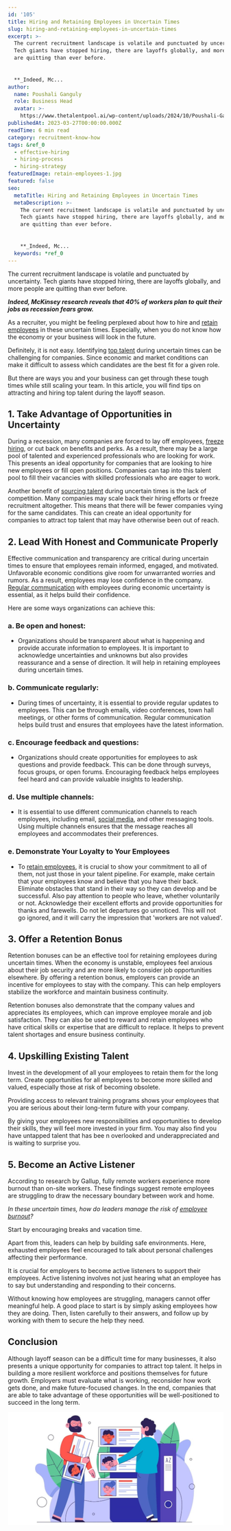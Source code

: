 ```yaml
---
id: '105'
title: Hiring and Retaining Employees in Uncertain Times
slug: hiring-and-retaining-employees-in-uncertain-times
excerpt: >-
  The current recruitment landscape is volatile and punctuated by uncertainty.
  Tech giants have stopped hiring, there are layoffs globally, and more people
  are quitting than ever before.


  **_Indeed, Mc...
author:
  name: Poushali Ganguly
  role: Business Head
  avatar: >-
    https://www.thetalentpool.ai/wp-content/uploads/2024/10/Poushali-Gangulyimage.webp
publishedAt: 2023-03-27T00:00:00.000Z
readTime: 6 min read
category: recruitment-know-how
tags: &ref_0
  - effective-hiring
  - hiring-process
  - hiring-strategy
featuredImage: retain-employees-1.jpg
featured: false
seo:
  metaTitle: Hiring and Retaining Employees in Uncertain Times
  metaDescription: >-
    The current recruitment landscape is volatile and punctuated by uncertainty.
    Tech giants have stopped hiring, there are layoffs globally, and more people
    are quitting than ever before.


    **_Indeed, Mc...
  keywords: *ref_0
---
```


The current recruitment landscape is volatile and punctuated by uncertainty. Tech giants have stopped hiring, there are layoffs globally, and more people are quitting than ever before.

**_Indeed, McKinsey research reveals that 40% of workers plan to quit their jobs as recession fears grow._**

<!--more-->

As a recruiter, you might be feeling perplexed about how to hire and [retain employees](https://www.thetalentpool.ai/blogs/retaining-talent-amid-great-resignation/) in these uncertain times. Especially, when you do not know how the economy or your business will look in the future.

Definitely, it is not easy. Identifying [top talent](https://www.thetalentpool.ai/blogs/top-reasons-why-you-are-losing-top-talent-to-competitors/) during uncertain times can be challenging for companies. Since economic and market conditions can make it difficult to assess which candidates are the best fit for a given role.

But there are ways you and your business can get through these tough times while still scaling your team. In this article, you will find tips on attracting and hiring top talent during the layoff season.

## 1\. **Take Advantage of Opportunities in Uncertainty**

During a recession, many companies are forced to lay off employees, [freeze hiring](https://www.thetalentpool.ai/blogs/is-hiring-freeze-an-effective-tactic/), or cut back on benefits and perks. As a result, there may be a large pool of talented and experienced professionals who are looking for work. This presents an ideal opportunity for companies that are looking to hire new employees or fill open positions. Companies can tap into this talent pool to fill their vacancies with skilled professionals who are eager to work.

Another benefit of [sourcing talent](https://www.thetalentpool.ai/candidate-sourcing-software/) during uncertain times is the lack of competition. Many companies may scale back their hiring efforts or freeze recruitment altogether. This means that there will be fewer companies vying for the same candidates. This can create an ideal opportunity for companies to attract top talent that may have otherwise been out of reach.

## 2\. **Lead With Honest and Communicate Properly**

Effective communication and transparency are critical during uncertain times to ensure that employees remain informed, engaged, and motivated. Unfavorable economic conditions give room for unwarranted worries and rumors. As a result, employees may lose confidence in the company. [Regular communication](https://www.thetalentpool.ai/blogs/6-ways-how-hr-can-improve-their-email-communication/) with employees during economic uncertainty is essential, as it helps build their confidence.

Here are some ways organizations can achieve this:

### a. **Be open and honest**:

- Organizations should be transparent about what is happening and provide accurate information to employees. It is important to acknowledge uncertainties and unknowns but also provides reassurance and a sense of direction. It will help in retaining employees during uncertain times.

### b. **Communicate regularly**:

- During times of uncertainty, it is essential to provide regular updates to employees. This can be through emails, video conferences, town hall meetings, or other forms of communication. Regular communication helps build trust and ensures that employees have the latest information.

### c. **Encourage feedback and questions**:

- Organizations should create opportunities for employees to ask questions and provide feedback. This can be done through surveys, focus groups, or open forums. Encouraging feedback helps employees feel heard and can provide valuable insights to leadership.

### d. **Use multiple channels**:

- It is essential to use different communication channels to reach employees, including email, [social media](https://www.thetalentpool.ai/blogs/5-tips-on-social-media-recruitment-strategies/), and other messaging tools. Using multiple channels ensures that the message reaches all employees and accommodates their preferences.

### e. **Demonstrate Your Loyalty to Your Employees**

- To [retain employees](https://www.thetalentpool.ai/blogs/5-tips-attract-retain-gen-z-talent/), it is crucial to show your commitment to all of them, not just those in your talent pipeline. For example, make certain that your employees know and believe that you have their back. Eliminate obstacles that stand in their way so they can develop and be successful. Also pay attention to people who leave, whether voluntarily or not. Acknowledge their excellent efforts and provide opportunities for thanks and farewells. Do not let departures go unnoticed. This will not go ignored, and it will carry the impression that 'workers are not valued'.

## 3\. **Offer a Retention Bonus**

Retention bonuses can be an effective tool for retaining employees during uncertain times. When the economy is unstable, employees feel anxious about their job security and are more likely to consider job opportunities elsewhere. By offering a retention bonus, employers can provide an incentive for employees to stay with the company. This can help employers stabilize the workforce and maintain business continuity.

Retention bonuses also demonstrate that the company values and appreciates its employees, which can improve employee morale and job satisfaction. They can also be used to reward and retain employees who have critical skills or expertise that are difficult to replace. It helps to prevent talent shortages and ensure business continuity.

## 4\. **Upskilling Existing Talent**

Invest in the development of all your employees to retain them for the long term. Create opportunities for all employees to become more skilled and valued, especially those at risk of becoming obsolete.

Providing access to relevant training programs shows your employees that you are serious about their long-term future with your company.

By giving your employees new responsibilities and opportunities to develop their skills, they will feel more invested in your firm. You may also find you have untapped talent that has bee n overlooked and underappreciated and is waiting to surprise you.

## 5\. **Become an Active Listener**

According to research by Gallup, fully remote workers experience more burnout than on-site workers. These findings suggest remote employees are struggling to draw the necessary boundary between work and home.

_In these uncertain times, how do leaders manage the risk of [employee burnout](https://www.thetalentpool.ai/blogs/can-sabbaticals-help-fight-burnout/)?_

Start by encouraging breaks and vacation time.

Apart from this, leaders can help by building safe environments. Here, exhausted employees feel encouraged to talk about personal challenges affecting their performance.

It is crucial for employers to become active listeners to support their employees. Active listening involves not just hearing what an employee has to say but understanding and responding to their concerns.

Without knowing how employees are struggling, managers cannot offer meaningful help. A good place to start is by simply asking employees how they are doing. Then, listen carefully to their answers, and follow up by working with them to secure the help they need.

## **Conclusion**

Although layoff season can be a difficult time for many businesses, it also presents a unique opportunity for companies to attract top talent. It helps in building a more resilient workforce and positions themselves for future growth. Employers must evaluate what is working, reconsider how work gets done, and make future-focused changes. In the end, companies that are able to take advantage of these opportunities will be well-positioned to succeed in the long term.

![retain-employees](images/retain-employees-1-1024x537.jpg)
